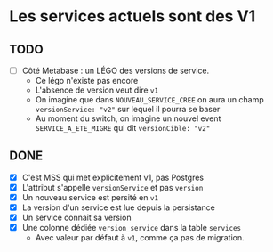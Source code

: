 # Les services actuels sont des V1

## TODO

- [ ] Côté Metabase : un LÉGO des versions de service.
  - Ce légo n'existe pas encore
  - L'absence de version veut dire `v1`
  - On imagine que dans `NOUVEAU_SERVICE_CREE` on aura un champ `versionService: "v2"` sur lequel il pourra se baser
  - Au moment du switch, on imagine un nouvel event `SERVICE_A_ETE_MIGRE` qui dit `versionCible: "v2"`

## DONE

- [x] C'est MSS qui met explicitement v1, pas Postgres
- [x] L'attribut s'appelle `versionService` et pas `version`
- [x] Un nouveau service est persité en `v1`
- [x] La version d'un service est lue depuis la persistance
- [x] Un service connaît sa version
- [x] Une colonne dédiée `version_service` dans la table `services`
  - Avec valeur par défaut à `v1`, comme ça pas de migration.
